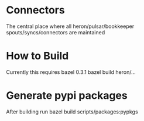 # Connectors
The central place where all heron/pulsar/bookkeeper spouts/syncs/connectors are maintained
# How to Build
Currently this requires bazel 0.3.1
bazel build heron/...
# Generate pypi packages
After building run
bazel build scripts/packages:pypkgs
